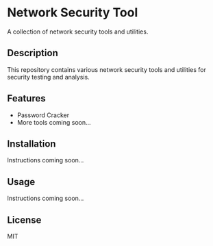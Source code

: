# Network Security Tool

A collection of network security tools and utilities.

## Description

This repository contains various network security tools and utilities for security testing and analysis.

## Features

- Password Cracker
- More tools coming soon...

## Installation

Instructions coming soon...

## Usage

Instructions coming soon...

## License

MIT 